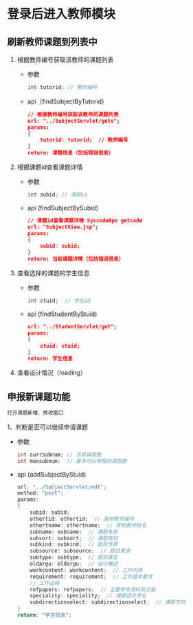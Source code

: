 # 登录后进入教师模块



## 刷新教师课题到列表中

1. 根据教师编号获取该教师的课题列表

   - 参数
     ```java
     int tutorid; // 教师编号
     ```

   - api（findSubjectByTutorid）
     ```json
     // 根据教师编号获取该教师的课题列表
     url: "../SubjectServlet/gets";
     params:
     {
         tutorid: tutorid;  // 教师编号
     }
     return: 课题信息（包括错误信息）
     ```

2. 根据课题id查看课题详情 

   - 参数
     ```java
     int subid; // 课题id
     ```

   - api (findSubjectBySubid)
     ```json
     // 课题id查看课题详情 SyscodeBpo getcode
     url: "SubjectView.jsp";
     params:
     {
         subid: subid;
     }
     return: 当前课题详情（包括错误信息）
     ```

3. 查看选择的课题的学生信息

   - 参数
     ```java
     int stuid;  // 学生id
     ```

   - api (findStudentByStuid)
     ```json
     url: "../StudentServlet/get";
     params:
     {
         stuid: stuid;
     }
     return: 学生信息
     ```

2. 查看设计情况（loading）

## 申报新课题功能

```tex
打开课题新增、修改窗口
```

1、判断是否可以继续申请课题

- 参数
  ```java
  int currsubnum; // 当前课题数
  int maxsubnum;  // 最多可以申报的课题数
  ```

- api (addSubjectByStuid)
  ```java
  url: "../SubjectServlet/edt";
  method: "post";
  params:
  {
      subid: subid;
      othertid: othertid;  // 其他教师编号
      othertname: othertname;  // 其他教师姓名
      subname: subname;  // 课题名称
      subsort: subsort;  // 课题类别
      subkind: subkind;  // 题目性质
      subsource: subsource;  // 题目来源
      subtype: subtype;  // 题目类型
      oldargu: oldargu;  // 设计概述
      workcontent: workcontent;  // 工作内容
      requirement: requirement;  // 工作基本要求
      // 工作日程
      refpapers: refpapers;  // 主要参考资料及文献
      speciality: speciality;  // 课题适合专业
      subdirectionselect: subdirectionselect;  // 课题方向
  }
  return: "学生信息";
  ```
  






































